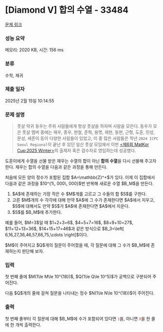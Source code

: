 # [Diamond V] 합의 수열 - 33484 

[문제 링크](https://www.acmicpc.net/problem/33484) 

### 성능 요약

메모리: 2020 KB, 시간: 156 ms

### 분류

수학, 재귀

### 제출 일자

2025년 2월 15일 10:14:55

### 문제 설명

<blockquote>
<p>풋살 악귀 동우는 주위 사람들에게 항상 풋살을 하자며 사람을 모은다. 동우가 모은 풋살 멤버 중에는 재우, 종우, 현철, 준혁, 용명, 재현, 동현, 근형, 도훈, 민성, 문성, 세준이 등이 다양한 사람들이 있었고, 이 중 많은 사람들은 작년 <code>2024 ICPC Seoul Regional</code>이 끝난 후 있던 일산 풋살 모임에서 이번 <a href="/category/detail/4430"><제6회 MatKor Cup:2025 Winter></a>의 출제자 혹은 검수자로 영입하는데 성공했다.</p>
</blockquote>

<p>도훈이에게 수열을 선물 받은 재우는 수열의 합이 아닌 <strong>합의 수열</strong>을 다시 선물해 주고자 한다. 재우는 합의 수열을 다음과 같은 과정을 통해 만든다.</p>

<p>처음에 모든 양의 정수가 포함된 집합 $A=\mathbb{Z}^+$가 있다. 이제 이 집합에서 다음과 같은 과정을 $10^{1\, 000\, 000}$번 반복해 새로운 수열 $B_M$을 만든다.</p>

<ol>
	<li>$A$에 존재하는 가장 작은 수 $M$개를 고르고 그 수들의 합 $S$를 구한다.</li>
	<li>고른 $M$개의 수 각각에 대해 만약 $A$에 그 수가 존재한다면 $A$에서 지우고, $S$에 대해서도 만약 $S$가 $A$에 존재한다면 $A$에서 지운다.</li>
	<li>$S$를 $B_M$에 추가한다.</li>
</ol>

<p>예를 들어, $M=3$일 때 $1+2+3=6$, $4+5+7=16$, $8+9+10=27$, $11+12+13=36$, $14+15+17=46$과 같은 방식으로 $B_3=\left[ 6,16,27,36,46,57,66,75,\cdots \right]$이다.</p>

<p>$M$이 주어지고 $Q$개의 질문이 주어졌을 때, 각 질문에 대해 그 수가 $B_M$에 존재하는지 판단해 보자.</p>

### 입력 

 <p>첫 번째 줄에 $M(1\le M\le 10^{18})$, $Q(1\le Q\le 10^5)$가 공백으로 구분되어 주어진다.</p>

<p>다음 $Q$개의 줄에 걸쳐 질문을 나타내는 정수 $N(1\le N\le 10^{18})$이 주어진다.</p>

### 출력 

 <p>첫 번째 줄부터 각 질문에 대해 $B_M$에 수가 포함되어 있다면 <span style="color:#e74c3c;"><code>1</code></span>을, 아니면 <span style="color:#e74c3c;"><code>0</code></span>을 한 줄에 한 개씩 출력한다.</p>

